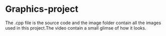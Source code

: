 # Graphics-project
The .cpp file is the source code and the image folder contain all the images used in this project.The video contain a small glimse of how it looks.
